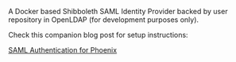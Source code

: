 A Docker based Shibboleth SAML Identity Provider backed by user repository in
OpenLDAP (for development purposes only).

Check this companion blog post for setup instructions:

[SAML Authentication for Phoenix](https://handnot2.github.io/blog/auth/saml-auth-for-phoenix)
